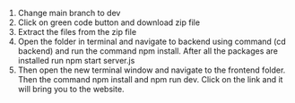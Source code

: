 1. Change main branch to dev
2. Click on green code button and download zip file
3. Extract the files from the zip file
4. Open the folder in terminal and navigate to backend using command (cd backend) and run the command npm install. After all the packages are installed run npm start server.js
5. Then open the new terminal window and navigate to the frontend folder. Then the command npm install and npm run dev. Click on the link and it will bring you to the website.

